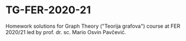 # TG-FER-2020-21
Homework solutions for Graph Theory ("Teorija grafova") course at FER 2020/21 led by prof. dr. sc. Mario Osvin Pavčević.
